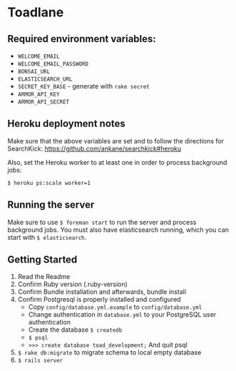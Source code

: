 # Toadlane

## Required environment variables:

- `WELCOME_EMAIL`
- `WELCOME_EMAIL_PASSWORD`
- `BONSAI_URL`
- `ELASTICSEARCH_URL`
- `SECRET_KEY_BASE` - generate with `rake secret`
- `ARMOR_API_KEY`
- `ARMOR_API_SECRET`

## Heroku deployment notes

Make sure that the above variables are set and to follow the directions for SearchKick: https://github.com/ankane/searchkick#heroku

Also, set the Heroku worker to at least one in order to process background jobs:

`$ heroku ps:scale worker=1`

## Running the server

Make sure to use `$ foreman start` to run the server and process background jobs. You must also have elasticsearch running, which you can start with `$ elasticsearch`.

## Getting Started

1. Read the Readme
1. Confirm Ruby version (.ruby-version)
1. Confirm Bundle installation and afterwards, bundle install 
1. Confirm Postgresql is properly installed and configured
    - Copy `config/database.yml.example` to `config/database.yml`
    - Change authentication in `database.yml` to your PostgreSQL user authentication
    - Create the database `$ createdb`
    - `$ psql`
    - `>>> create database toad_development;` And quit psql
1. `$ rake db:migrate` to migrate schema to local empty database
1. `$ rails server`